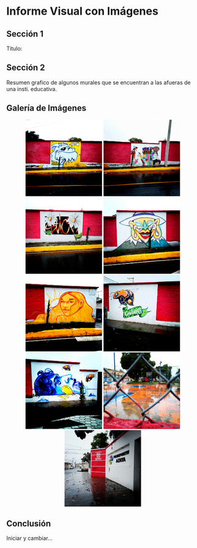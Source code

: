 
# Informe Visual con Imágenes

## Sección 1

Titulo: 

## Sección 2

Resumen grafico de algunos murales que se encuentran a las afueras de una insti. educativa.

## Galería de Imágenes

<p align="center">
  
  <img src="IMG_20240103_152605_903 - copia.jpg" width="200" alt="Imagen 1">
  <img src="IMG_20240103_152616_174 - copia.jpg" width="200" alt="Imagen 2">
  <img src="IMG_20240103_152746_516 - copia.jpg" width="200" alt="Imagen 3">
  <img src="IMG_20240103_152755_824 - copia.jpg" width="200" alt="Imagen 4">
  <img src="IMG_20240103_152804_407 - copia.jpg" width="200" alt="Imagen 5">
  <img src="IMG_20240103_152824_712.jpg" width="200" alt="Imagen 6">
  <img src="IMG_20240103_152831_193.jpg" width="200" alt="Imagen 7">
  <img src="IMG_20240103_153645_1000.jpg" width="200" alt="Imagen 8">
  <img src="IMG_20240103_153800_889.jpg" width="200" alt="Imagen 9">
  
</p>

<!-- Puedes agregar más imágenes según sea necesario -->

## Conclusión

Iniciar y cambiar...


